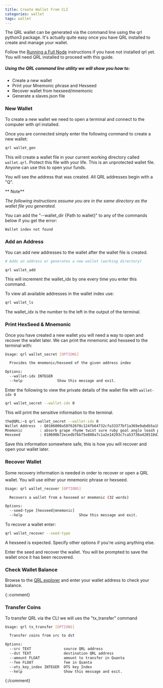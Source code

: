 ```yaml
---
title: Create Wallet From CLI
categories: wallet
tags: wallet
---
```


The QRL wallet can be generated via the command line using the qrl python3 package. It's actually quite easy once you have QRL installed to create and manage your wallet. 

Follow the [Running a Full Node](/mining/full-node) instructions if you have not installed qrl yet. You will need QRL installed to proceed with this guide.

##### Using the QRL command line utility we will show you how to:
* Create a new wallet 
* Print your Mnemonic phrase and Hexseed
* Recover wallet from hexseed/mnemonic
* Generate a slaves.json file

### New Wallet

To create a new wallet we need to open a terminal and connect to the computer with qrl installed. 


Once you are connected simply enter the following command to create a new wallet:

```bash
qrl wallet_gen
```

This will create a wallet file in your current working directory called `wallet.qrl`. Protect this file with your life. This is an unprotected wallet file. Anyone can use this to open your funds.

 You will see the address that was created. All QRL addresses begin with a "Q".

** Note**
 
 *The following instructions assume you are in the same directory as the wallet file you generated.* 

 You can add the "--wallet_dir {Path to wallet}" to any of the commands below if you get the error:

```bash
Wallet index not found
```


### Add an Address

You can add new addresses to the wallet after the wallet file is created.


```bash
# Adds an address or generates a new wallet (working directory)

qrl wallet_add
```

This will increment the wallet_idx by one every time you enter this command. 

To view all available addresses in the wallet index use:

```bash
qrl wallet_ls
```


The wallet_idx is the number to the left in the output of the terminal.


### Print HexSeed & Mnemonic 

Once you have created a new wallet you will need a way to open and recover the wallet later. We can print the mnemonic and hexseed to the terminal with:

```bash
Usage: qrl wallet_secret [OPTIONS]

  Provides the mnemonic/hexseed of the given address index

Options:
  --wallet-idx INTEGER
  --help                Show this message and exit.
```

Enter the following to view the private details of the wallet file with `wallet-idx 0`

```bash
qrl wallet_secret --wallet-idx 0
``` 

This will print the sensitive information to the terminal.
```bash
the@QRL:~$ qrl wallet_secret --wallet-idx 0
Wallet Address  : Q0106000a58f626f8c124fb64732cfa33377bf1a369e9abdb5a18177a93e78d3fb1e34b2dbf93e8
Mnemonic        : absorb grape rhyme twist sure ruby goal anglo leash piano beet naval legend fluent damage dust fish spot tissue youth pence binary calmly pose mortal even imply differ choux envoy joke sour pitch adverb
Hexseed         : 010600b72ecedb7bb75e808a7c1a2e14293c7ca53736a428510d2fe60ff3a1716e22ba8e8fc4946ea3c8299479749d08a4b031
```

Save this information somewhere safe, this is how you will recover and open your wallet later.


### Recover Wallet

Some recovery information is needed in order to recover or open a QRL wallet. You will use either your mnemonic phrase or hexseed.

```bash
Usage: qrl wallet_recover [OPTIONS]

  Recovers a wallet from a hexseed or mnemonic (32 words)

Options:
  --seed-type [hexseed|mnemonic]
  --help                          Show this message and exit.
```

To recover a wallet enter:

```bash
qrl wallet_recover --seed-type 
```

A hexseed is expected. Specify other options if you're using anything else.

Enter the seed and recover the wallet. You will be prompted to save the wallet once it has been recovered.


### Check Wallet Balance


Browse to the [QRL explorer](https://explorer.theqrl.org) and enter your wallet address to check your balance.


{::comment}

### Transfer Coins

To transfer QRL via the CLI we will ues the "tx_transfer" command

```bash
Usage: qrl tx_transfer [OPTIONS]

  Transfer coins from src to dst

Options:
  --src TEXT               source QRL address
  --dst TEXT               destination QRL address
  --amount FLOAT           amount to transfer in Quanta
  --fee FLOAT              fee in Quanta
  --ots_key_index INTEGER  OTS key Index
  --help                   Show this message and exit.
```


{:/comment}

